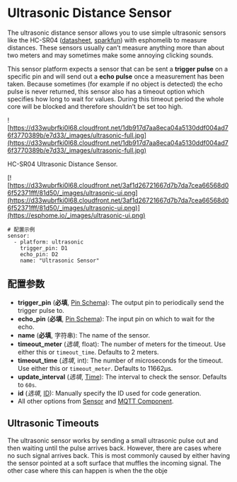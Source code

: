 # Ultrasonic Distance Sensor

The ultrasonic distance sensor allows you to use simple ultrasonic sensors like the HC-SR04 ([datasheet](https://www.electroschematics.com/wp-content/uploads/2013/07/HC-SR04-datasheet-version-2.pdf), [sparkfun](https://www.sparkfun.com/products/13959)) with esphomelib to measure distances. These sensors usually can’t measure anything more than about two meters and may sometimes make some annoying clicking sounds.

This sensor platform expects a sensor that can be sent a **trigger pulse** on a specific pin and will send out a **echo pulse** once a measurement has been taken. Because sometimes (for example if no object is detected) the echo pulse is never returned, this sensor also has a timeout option which specifies how long to wait for values. During this timeout period the whole core will be blocked and therefore shouldn’t be set too high.

![https://d33wubrfki0l68.cloudfront.net/1db917d7aa8eca04a5130ddf004ad76f3770389b/e7d33/_images/ultrasonic-full.jpg](https://d33wubrfki0l68.cloudfront.net/1db917d7aa8eca04a5130ddf004ad76f3770389b/e7d33/_images/ultrasonic-full.jpg)

HC-SR04 Ultrasonic Distance Sensor.

[![https://d33wubrfki0l68.cloudfront.net/3af1d26721667d7b7da7cea66568d06f52371fff/81d50/_images/ultrasonic-ui.png](https://d33wubrfki0l68.cloudfront.net/3af1d26721667d7b7da7cea66568d06f52371fff/81d50/_images/ultrasonic-ui.png)](https://esphome.io/_images/ultrasonic-ui.png)

```
# 配置示例
sensor:
  - platform: ultrasonic
    trigger_pin: D1
    echo_pin: D2
    name: "Ultrasonic Sensor"
```

## **配置参数**

- **trigger_pin** (**必填**, [Pin Schema](https://esphome.io/guides/configuration-types#config-pin-schema)): The output pin to periodically send the trigger pulse to.
- **echo_pin** (**必填**, [Pin Schema](https://esphome.io/guides/configuration-types#config-pin-schema)): The input pin on which to wait for the echo.
- **name** (**必填**, 字符串): The name of the sensor.
- **timeout_meter** (*选填*, float): The number of meters for the timeout. Use either this or `timeout_time`. Defaults to 2 meters.
- **timeout_time** (*选填*, int): The number of microseconds for the timeout. Use either this or `timeout_meter`. Defaults to 11662µs.
- **update_interval** (*选填*, [Time](https://esphome.io/guides/configuration-types#config-time)): The interval to check the sensor. Defaults to `60s`.
- **id** (*选填*, [ID](esphome/guides/configuration-types#id)): Manually specify the ID used for code generation.
- All other options from [Sensor](https://esphome.io/components/sensor/#config-sensor) and [MQTT Component](https://esphome.io/components/mqtt#config-mqtt-component).

## Ultrasonic Timeouts

The ultrasonic sensor works by sending a small ultrasonic pulse out and then waiting until the pulse arrives back. However, there are cases where no such signal arrives back. This is most commonly caused by either having the sensor pointed at a soft surface that muffles the incoming signal. The other case where this can happen is when the the obje